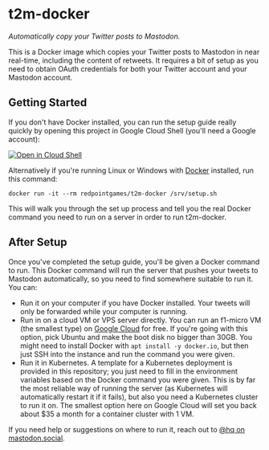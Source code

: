 # t2m-docker

_Automatically copy your Twitter posts to Mastodon._

This is a Docker image which copies your Twitter posts to Mastodon in near real-time, including the content of retweets. It requires a bit of setup as you need to obtain OAuth credentials for both your Twitter account and your Mastodon account.

## Getting Started

If you don't have Docker installed, you can run the setup guide really quickly by opening this project in Google Cloud Shell (you'll need a Google account):

[![Open in Cloud Shell](http://gstatic.com/cloudssh/images/open-btn.png)](https://console.cloud.google.com/cloudshell/open?git_repo=https://github.com/RedpointGames/t2m-docker&page=editor&open_in_editor=GCLOUD-SHELL.md)

Alternatively if you're running Linux or Windows with [Docker](https://www.docker.com/) installed, run this command:

```
docker run -it --rm redpointgames/t2m-docker /srv/setup.sh
```

This will walk you through the set up process and tell you the real Docker command you need to run on a server in order to run t2m-docker.

## After Setup

Once you've completed the setup guide, you'll be given a Docker command to run. This Docker command will run the server that pushes your tweets to Mastodon automatically, so you need to find somewhere suitable to run it. You can:

- Run it on your computer if you have Docker installed. Your tweets will only be forwarded while your computer is running.
- Run in on a cloud VM or VPS server directly. You can run an f1-micro VM (the smallest type) on [Google Cloud](https://cloud.google.com/free/) for free. If you're going with this option, pick Ubuntu and make the boot disk no bigger than 30GB. You might need to install Docker with `apt install -y docker.io`, but then just SSH into the instance and run the command you were given.
- Run it in Kubernetes. A template for a Kubernetes deployment is provided in this repository; you just need to fill in the environment variables based on the Docker command you were given. This is by far the most reliable way of running the server (as Kubernetes will automatically restart it if it fails), but also you need a Kubernetes cluster to run it on. The smallest option here on Google Cloud will set you back about $35 a month for a container cluster with 1 VM.

If you need help or suggestions on where to run it, reach out to [@hq on mastodon.social](https://mastodon.social/@hq).